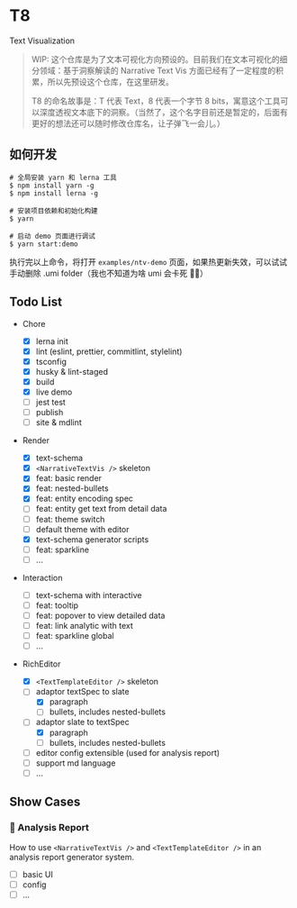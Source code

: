 # T8

Text Visualization

> WIP: 这个仓库是为了文本可视化方向预设的。目前我们在文本可视化的细分领域：基于洞察解读的 Narrative Text Vis 方面已经有了一定程度的积累，所以先预设这个仓库，在这里研发。
>
> T8 的命名故事是：T 代表 Text，8 代表一个字节 8 bits，寓意这个工具可以深度透视文本底下的洞察。（当然了，这个名字目前还是暂定的，后面有更好的想法还可以随时修改仓库名，让子弹飞一会儿。）

## 如何开发

```shell
# 全局安装 yarn 和 lerna 工具
$ npm install yarn -g
$ npm install lerna -g

# 安装项目依赖和初始化构建
$ yarn

# 启动 demo 页面进行调试
$ yarn start:demo
```

执行完以上命令，将打开 `examples/ntv-demo` 页面，如果热更新失效，可以试试手动删除 .umi folder（我也不知道为啥 umi 会卡死 🤷‍♀️）

## Todo List

- Chore

  - [x] lerna init
  - [x] lint (eslint, prettier, commitlint, stylelint)
  - [x] tsconfig
  - [x] husky & lint-staged
  - [x] build
  - [x] live demo
  - [ ] jest test
  - [ ] publish
  - [ ] site & mdlint

- Render

  - [x] text-schema
  - [x] `<NarrativeTextVis />` skeleton
  - [x] feat: basic render
  - [x] feat: nested-bullets
  - [x] feat: entity encoding spec
  - [ ] feat: entity get text from detail data
  - [ ] feat: theme switch
  - [ ] default theme with editor
  - [x] text-schema generator scripts
  - [ ] feat: sparkline
  - [ ] ...

- Interaction

  - [ ] text-schema with interactive
  - [ ] feat: tooltip
  - [ ] feat: popover to view detailed data
  - [ ] feat: link analytic with text
  - [ ] feat: sparkline global 
  - [ ] ...

- RichEditor

  - [x] `<TextTemplateEditor />` skeleton
  - [ ] adaptor textSpec to slate
    - [x] paragraph
    - [ ] bullets, includes nested-bullets
  - [ ] adaptor slate to textSpec
    - [x] paragraph
    - [ ] bullets, includes nested-bullets
  - [ ] editor config extensible (used for analysis report)
  - [ ] support md language
  - [ ] ...

## Show Cases

### 🌟 Analysis Report

How to use `<NarrativeTextVis />` and `<TextTemplateEditor />` in an analysis report generator system.

  - [ ] basic UI
  - [ ] config 
  - [ ] ...
